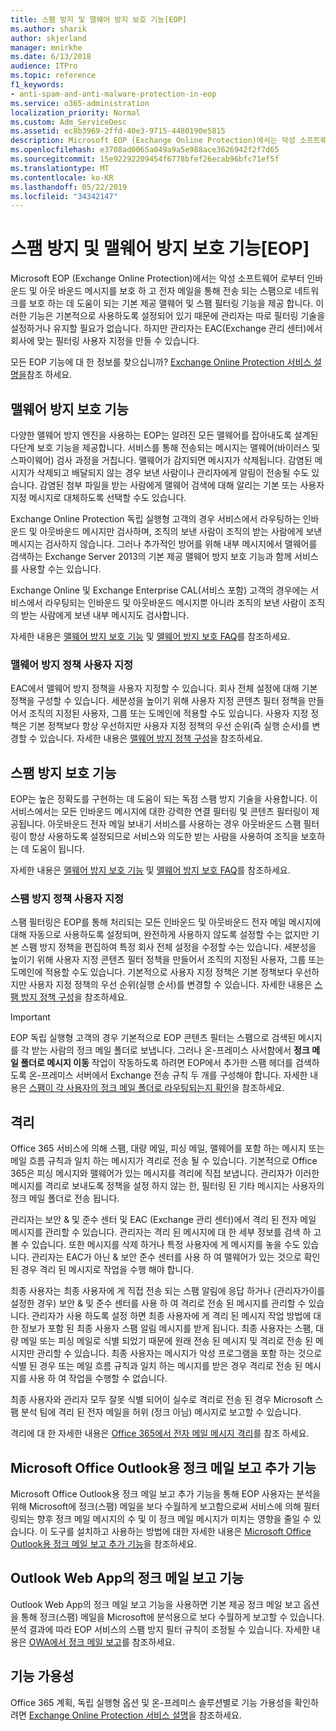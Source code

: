 ```yaml
---
title: 스팸 방지 및 맬웨어 방지 보호 기능[EOP]
ms.author: sharik
author: skjerland
manager: mnirkhe
ms.date: 6/13/2018
audience: ITPro
ms.topic: reference
f1_keywords:
- anti-spam-and-anti-malware-protection-in-eop
ms.service: o365-administration
localization_priority: Normal
ms.custom: Adm_ServiceDesc
ms.assetid: ec8b3969-2ffd-40e3-9715-4480190e5815
description: Microsoft EOP (Exchange Online Protection)에서는 악성 소프트웨어 로부터 인바운드 및 아웃 바운드 메시지를 보호 하 고 전자 메일을 통해 전송 되는 스팸으로 네트워크를 보호 하는 데 도움이 되는 기본 제공 맬웨어 및 스팸 필터링 기능을 제공 합니다. 이러한 기능은 기본적으로 사용하도록 설정되어 있기 때문에 관리자는 따로 필터링 기술을 설정하거나 유지할 필요가 없습니다. 하지만 관리자는 EAC(Exchange 관리 센터)에서 회사에 맞는 필터링 사용자 지정을 만들 수 있습니다.
ms.openlocfilehash: e3708ad0065a049a9a5e988ace3626942f2f7d65
ms.sourcegitcommit: 15e92292209454f6778bfef26ecab96bfc71ef5f
ms.translationtype: MT
ms.contentlocale: ko-KR
ms.lasthandoff: 05/22/2019
ms.locfileid: "34342147"
---
```

# <a name="anti-spam-and-anti-malware-protectioneop"></a>스팸 방지 및 맬웨어 방지 보호 기능[EOP]

Microsoft EOP (Exchange Online Protection)에서는 악성 소프트웨어 로부터 인바운드 및 아웃 바운드 메시지를 보호 하 고 전자 메일을 통해 전송 되는 스팸으로 네트워크를 보호 하는 데 도움이 되는 기본 제공 맬웨어 및 스팸 필터링 기능을 제공 합니다. 이러한 기능은 기본적으로 사용하도록 설정되어 있기 때문에 관리자는 따로 필터링 기술을 설정하거나 유지할 필요가 없습니다. 하지만 관리자는 EAC(Exchange 관리 센터)에서 회사에 맞는 필터링 사용자 지정을 만들 수 있습니다.
  
모든 EOP 기능에 대 한 정보를 찾으십니까? [Exchange Online Protection 서비스 설명을](exchange-online-protection-service-description.md)참조 하세요.
  
## <a name="anti-malware-protection"></a>맬웨어 방지 보호 기능
<a name="BKMK_antimalwareprotection"> </a>

다양한 맬웨어 방지 엔진을 사용하는 EOP는 알려진 모든 맬웨어를 잡아내도록 설계된 다단계 보호 기능을 제공합니다. 서비스를 통해 전송되는 메시지는 맬웨어(바이러스 및 스파이웨어) 검사 과정을 거칩니다. 맬웨어가 감지되면 메시지가 삭제됩니다. 감염된 메시지가 삭제되고 배달되지 않는 경우 보낸 사람이나 관리자에게 알림이 전송될 수도 있습니다. 감염된 첨부 파일을 받는 사람에게 맬웨어 검색에 대해 알리는 기본 또는 사용자 지정 메시지로 대체하도록 선택할 수도 있습니다.
  
Exchange Online Protection 독립 실행형 고객의 경우 서비스에서 라우팅하는 인바운드 및 아웃바운드 메시지만 검사하며, 조직의 보낸 사람이 조직의 받는 사람에게 보낸 메시지는 검사하지 않습니다. 그러나 추가적인 방어를 위해 내부 메시지에서 맬웨어를 검색하는 Exchange Server 2013의 기본 제공 맬웨어 방지 보호 기능과 함께 서비스를 사용할 수는 있습니다.
  
Exchange Online 및 Exchange Enterprise CAL(서비스 포함) 고객의 경우에는 서비스에서 라우팅되는 인바운드 및 아웃바운드 메시지뿐 아니라 조직의 보낸 사람이 조직의 받는 사람에게 보낸 내부 메시지도 검사합니다. 
  
자세한 내용은 [맬웨어 방지 보호 기능](https://go.microsoft.com/fwlink/p/?LinkId=282244) 및 [맬웨어 방지 보호 FAQ](https://go.microsoft.com/fwlink/p/?LinkId=320401)를 참조하세요.
  
### <a name="customize-anti-malware-policies"></a>맬웨어 방지 정책 사용자 지정
<a name="BKMK_customizeantimalwarepolicies"> </a>

EAC에서 맬웨어 방지 정책을 사용자 지정할 수 있습니다. 회사 전체 설정에 대해 기본 정책을 구성할 수 있습니다. 세분성을 높이기 위해 사용자 지정 콘텐츠 필터 정책을 만들어서 조직의 지정된 사용자, 그룹 또는 도메인에 적용할 수도 있습니다. 사용자 지정 정책은 기본 정책보다 항상 우선하지만 사용자 지정 정책의 우선 순위(즉 실행 순서)를 변경할 수 있습니다. 자세한 내용은 [맬웨어 방지 정책 구성](https://go.microsoft.com/fwlink/p/?LinkId=320402)을 참조하세요.
  
## <a name="anti-spam-protection"></a>스팸 방지 보호 기능
<a name="BKMK_antispamprotection"> </a>

EOP는 높은 정확도를 구현하는 데 도움이 되는 독점 스팸 방지 기술을 사용합니다. 이 서비스에서는 모든 인바운드 메시지에 대한 강력한 연결 필터링 및 콘텐츠 필터링이 제공됩니다. 아웃바운드 전자 메일 보내기 서비스를 사용하는 경우 아웃바운드 스팸 필터링이 항상 사용하도록 설정되므로 서비스와 의도한 받는 사람을 사용하여 조직을 보호하는 데 도움이 됩니다.
  
자세한 내용은 [맬웨어 방지 보호 기능](https://go.microsoft.com/fwlink/p/?LinkId=271754) 및 [맬웨어 방지 보호 FAQ](https://go.microsoft.com/fwlink/p/?LinkId=320403)를 참조하세요.
  
### <a name="customize-anti-spam-policies"></a>스팸 방지 정책 사용자 지정
<a name="BKMK_customizeantispampolicies"> </a>

스팸 필터링은 EOP를 통해 처리되는 모든 인바운드 및 아웃바운드 전자 메일 메시지에 대해 자동으로 사용하도록 설정되며, 완전하게 사용하지 않도록 설정할 수는 없지만 기본 스팸 방지 정책을 편집하여 특정 회사 전체 설정을 수정할 수는 있습니다. 세분성을 높이기 위해 사용자 지정 콘텐츠 필터 정책을 만들어서 조직의 지정된 사용자, 그룹 또는 도메인에 적용할 수도 있습니다. 기본적으로 사용자 지정 정책은 기본 정책보다 우선하지만 사용자 지정 정책의 우선 순위(실행 순서)를 변경할 수 있습니다. 자세한 내용은 [스팸 방지 정책 구성](https://go.microsoft.com/fwlink/p/?LinkId=282243)을 참조하세요.
  
> [!IMPORTANT]
> EOP 독립 실행형 고객의 경우 기본적으로 EOP 콘텐츠 필터는 스팸으로 검색된 메시지를 각 받는 사람의 정크 메일 폴더로 보냅니다. 그러나 온-프레미스 사서함에서 **정크 메일 폴더로 메시지 이동** 작업이 작동하도록 하려면 EOP에서 추가한 스팸 헤더를 검색하도록 온-프레미스 서버에서 Exchange 전송 규칙 두 개를 구성해야 합니다. 자세한 내용은 [스팸이 각 사용자의 정크 메일 폴더로 라우팅되는지 확인](https://go.microsoft.com/fwlink/p/?LinkId=320396)을 참조하세요. 
  
## <a name="quarantine"></a>격리
<a name="BKMK_quarantine"> </a>

Office 365 서비스에 의해 스팸, 대량 메일, 피싱 메일, 맬웨어를 포함 하는 메시지 또는 메일 흐름 규칙과 일치 하는 메시지가 격리로 전송 될 수 있습니다. 기본적으로 Office 365은 피싱 메시지와 맬웨어가 있는 메시지를 격리에 직접 보냅니다. 관리자가 이러한 메시지를 격리로 보내도록 정책을 설정 하지 않는 한, 필터링 된 기타 메시지는 사용자의 정크 메일 폴더로 전송 됩니다.
  
관리자는 보안 &amp; 및 준수 센터 및 EAC (Exchange 관리 센터)에서 격리 된 전자 메일 메시지를 관리할 수 있습니다. 관리자는 격리 된 메시지에 대 한 세부 정보를 검색 하 고 볼 수 있습니다. 또한 메시지를 삭제 하거나 특정 사용자에 게 메시지를 놓을 수도 있습니다. 관리자는 EAC가 아닌 &amp; 보안 준수 센터를 사용 하 여 맬웨어가 있는 것으로 확인 된 경우 격리 된 메시지로 작업을 수행 해야 합니다.
  
최종 사용자는 최종 사용자에 게 직접 전송 되는 스팸 알림에 응답 하거나 (관리자가이를 설정한 경우) 보안 &amp; 및 준수 센터를 사용 하 여 격리로 전송 된 메시지를 관리할 수 있습니다. 관리자가 사용 하도록 설정 하면 최종 사용자에 게 격리 된 메시지 작업 방법에 대 한 정보가 포함 된 최종 사용자 스팸 알림 메시지를 받게 됩니다. 최종 사용자는 스팸, 대량 메일 또는 피싱 메일로 식별 되었기 때문에 원래 전송 된 메시지 및 격리로 전송 된 메시지만 관리할 수 있습니다. 최종 사용자는 메시지가 악성 프로그램을 포함 하는 것으로 식별 된 경우 또는 메일 흐름 규칙과 일치 하는 메시지를 받은 경우 격리로 전송 된 메시지를 사용 하 여 작업을 수행할 수 없습니다.
  
최종 사용자와 관리자 모두 잘못 식별 되어이 실수로 격리로 전송 된 경우 Microsoft 스팸 분석 팀에 격리 된 전자 메일을 허위 (정크 아님) 메시지로 보고할 수 있습니다.
  
격리에 대 한 자세한 내용은 [Office 365에서 전자 메일 메시지 격리](https://go.microsoft.com/fwlink/?linkid=848032)를 참조 하세요.
  
## <a name="junk-email-reporting-add-in-for-microsoft-office-outlook"></a>Microsoft Office Outlook용 정크 메일 보고 추가 기능
<a name="BKMK_junkemailreportingaddinformicrosoftofficeoutlook"> </a>

Microsoft Office Outlook용 정크 메일 보고 추가 기능을 통해 EOP 사용자는 분석을 위해 Microsoft에 정크(스팸) 메일을 보다 수월하게 보고함으로써 서비스에 의해 필터링되는 향후 정크 메일 메시지의 수 및 이 정크 메일 메시지가 미치는 영향을 줄일 수 있습니다. 이 도구를 설치하고 사용하는 방법에 대한 자세한 내용은 [Microsoft Office Outlook용 정크 메일 보고 추가 기능](https://go.microsoft.com/fwlink/p/?LinkId=282248)을 참조하세요.
  
## <a name="junk-email-reporting-in-outlook-web-app"></a>Outlook Web App의 정크 메일 보고 기능
<a name="Bkmk_JunkEmailReporting_OWA"> </a>

Outlook Web App의 정크 메일 보고 기능을 사용하면 기본 제공 정크 메일 보고 옵션을 통해 정크(스팸) 메일을 Microsoft에 분석용으로 보다 수월하게 보고할 수 있습니다. 분석 결과에 따라 EOP 서비스의 스팸 방지 필터 규칙이 조정될 수 있습니다. 자세한 내용은 [OWA에서 정크 메일 보고](https://go.microsoft.com/fwlink/?LinkId=393323)를 참조하세요.
  
## <a name="feature-availability"></a>기능 가용성
<a name="Bkmk_JunkEmailReporting_OWA"> </a>

Office 365 계획, 독립 실행형 옵션 및 온-프레미스 솔루션별로 기능 가용성을 확인하려면 [Exchange Online Protection 서비스 설명](exchange-online-protection-service-description.md)을 참조하세요.
  

